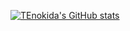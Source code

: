 [![TEnokida's GitHub stats](https://github-readme-stats.vercel.app/api?username=TEnokida)](https://github.com/TEnokida/github-readme-stats)
